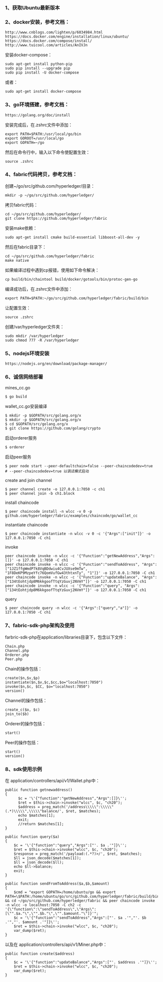 ### 1、获取Ubuntu最新版本

### 2、docker安装，参考文档：
```
http://www.cnblogs.com/lighten/p/6034984.html
https://docs.docker.com/engine/installation/linux/ubuntu/
https://docs.docker.com/compose/install/
http://www.tuicool.com/articles/AnIVJn
```
安装docker-compose：
```
sudo apt-get install python-pip
sudo pip install --upgrade pip
sudo pip install -U docker-compose
```
或者：
```
sudo apt-get install docker-compose
```

### 3、go环境搭建，参考文档：
```
https://golang.org/doc/install
```
安装完成后，在.zshrc文件中添加：
```
export PATH=$PATH:/usr/local/go/bin
export GOROOT=/usr/local/go
export GOPATH=~/go
```
然后在命令行中，输入以下命令使配置生效：
```
source .zshrc
```

### 4、fabric代码拷贝，参考文档：
创建~/go/src/github.com/hyperledger/目录：
```
mkdir -p ~/go/src/github.com/hyperledger/
```
拷贝fabric代码：
```
cd ~/go/src/github.com/hyperledger/
git clone https://github.com/hyperledger/fabric
```
安装make依赖：
```
sudo apt-get install cmake build-essential libboost-all-dev -y
```
然后在fabric目录下：
```
cd ~/go/src/github.com/hyperledger/fabric
make native
```
如果编译过程中遇到cp报错，使用如下命令解决：
```
cp build/bin/chaintool build/docker/gotools/bin/protoc-gen-go
```
编译成功后，在.zshrc文件中添加：
```
export PATH=$PATH:~/go/src/github.com/hyperledger/fabric/build/bin
```
让配置生效：
```
source .zshrc
```
创建/var/hyperledger文件夹：
```
sudo mkdir /var/hyperledger
sudo chmod 777 -R /var/hyperledger
```

### 5、nodejs环境安装
```
https://nodejs.org/en/download/package-manager/
```

### 6、诚信网络部署

mines_cc.go
```
$ go build
```

wallet_cc.go安装编译
```
$ mkdir -p $GOPATH/src/golang.org/x
$ mkdir -p $GOPATH/src/golang.org/x
$ cd $GOPATH/src/golang.org/x
$ git clone https://github.com/golang/crypto
```

启动orderer服务
```
$ orderer
```

启动peer服务
```
$ peer node start --peer-defaultchain=false --peer-chaincodedev=true  # --peer-chaincodedev=true 以调试模式启动 
```

create and join channel
```
$ peer channel create -o 127.0.0.1:7050 -c ch1
$ peer channel join -b ch1.block 
```

install chaincode
```
$ peer chaincode install -n wlcc -v 0 -p github.com/hyperledger/fabric/examples/chaincode/go/wallet_cc
```

instantiate chaincode
```
$ peer chaincode instantiate -n wlcc -v 0 -c '{"Args":["init"]}' -o 127.0.0.1:7050 -C ch1
```

invoke
```
peer chaincode invoke -n wlcc -c '{"Function":"getNewAddress","Args":[]}' -o 127.0.0.1:7050 -C ch1 
peer chaincode invoke -n wlcc -c '{"Function":"sendToAddress", "Args":["1JZ1ffgWmdP7k8VqBDdwiu4CvJUXse9mTw", "1F8DeKP9MzpeYfc76QomVufGw43thtxnTy", "1"]}' -o 127.0.0.1:7050 -C ch1
peer chaincode invoke -n wlcc -c '{"Function":"updateBalance", "Args":["134tEohtjdp8M6kkgoofTtqYzGuvj2NVmY"]}' -o 127.0.0.1:7050 -C ch1
peer chaincode invoke -n wlcc -c '{"Function":"query", "Args":["134tEohtjdp8M6kkgoofTtqYzGuvj2NVmY"]}' -o 127.0.0.1:7050 -C ch1
```

query
```
$ peer chaincode query -n wlcc -c '{"Args":["query","a"]}' -o 127.0.0.1:7050 -C ch1
```

### 7、fabric-sdk-php架构及使用
farbric-sdk-php在application/libraries目录下，包含以下文件：
```
Chain.php
Channel.php
Orderer.php
Peer.php
```

Chain的操作包括：
```
create($n,$v,$p)
instantiate($n,$v,$c,$cc,$o="localhost:7050")
invoke($n,$c, $CC, $o="localhost:7050")
version()
```
Channel的操作包括：
```
create_c($o, $c)
join_to($b)
```
Orderer的操作包括：
```
start()
```
Peer的操作包括：
```
start()
version()
```

### 8、sdk使用示例
在 application/controllers/api/v1/Wallet.php中：
```
public function getnewaddress()
{
      $c = '\'{"function":"getNewAddress","Args":[]}\'';
      $ret = $this->chain->invoke("wlcc", $c, "ch20");
      $address = preg_match('/address\\\\\":\\\\\"(.*)\\\\\",\\\\\"balance/', $ret, $matches);
      echo $matches[1];
      exit;
      //return $matches[1];
}
```

```
public function query($a)
{
    $c = '\'{"function":"query","Args":["'. $a .'"]}\'';
    $ret = $this->chain->invoke("wlcc", $c, "ch20");
    $response = preg_match('/payload:(.*?)>/', $ret, $matches);
    $ll = json_decode($matches[1]);
    $ll = json_decode($ll);
    echo $ll->balance;
    exit;
}
```

```
public function sendFromToAddress($a,$b,$amount)
{
    $cmd = "export GOPATH=/home/ubuntu/go && export PATH=\$PATH:/home/ubuntu/go/src/github.com/hyperledger/fabric/build/bin && cd ~/go/src/github.com/hyperledger/fabric && peer chaincode invoke -n wlcc -o localhost:7050 -C ch2 -c '{\"function\":\"sendToAddress\",\"Args\":[\"".$a."\",\"".$b."\",\"".$amount."\"]}'";
    $c = '\'{"function":"sendToAddress","Args":["'. $a .'","'. $b .'","'. $amount .'"]}\'';
    $ret = $this->chain->invoke("wlcc", $c, "ch20");
    var_dump($ret);
}
```

以及在 application/controllers/api/v1/Miner.php中：
```
public function create($address)
{
    $c = '\'{"function":"updateBalance","Args":["'. $address .'"]}\'';
    $ret = $this->chain->invoke("wlcc", $c, "ch20");
    var_dump($ret);
}
```



   

